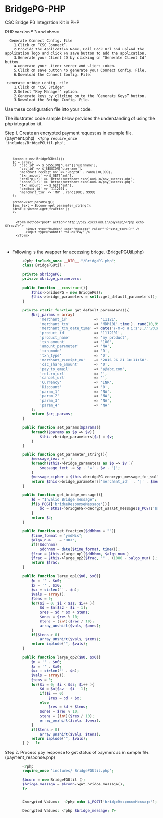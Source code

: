 # BridgePG-PHP

CSC Bridge PG Integration Kit in PHP

PHP version 5.3 and above


      Generate Connect Config. File
        1.Click on “CSC Connect”.
        2.Provide the Application Name, Call Back Url and upload the application logo and click on save button to add the application.
        3.Generate your Client ID by clicking on "Generate Client Id" button.
        4.Generate your Client Secret and Client Token.
        5.Click on save button to generate your Connect Config. File.
        6.Download the Connect Config. File.
        
     Generate Bridge Config. File
        1.Click on "CSC Bridge".
        2.Select "Key Manager" option.
        2.Generate keys by clicking on to the “Generate Keys” button.
        3.Download the Bridge Config. File.

Use these configuration file into your code.

The illustrated code sample below provides the understanding of using the php integration kit.

Step 1. Create an encrypted payment request as in example file. (payment.php)
<code>
		<?php
		require_once 'includes/BridgePGUtil.php';

		$bconn = new BridgePGUtil();
		$p = array(
		//  'csc_id' => $_SESSION['user']['username'],
			'csc_id' => $_SESSION['username'],
			'merchant_receipt_no' => 'Recpt#' . rand(100,999),
			'txn_amount' => $_GET['amt'],
			'return_url' => 'http://merchant.csccloud.in/pay_success.php',
			'cancel_url' => 'http://merchant.csccloud.in/pay_success.php',
			'txn_amount' => $_GET['amt'],
			'product_id' => '1112101',
			'merchant_txn' => 'MW' . rand(1000, 9999)
		);

		$bconn->set_params($p);
		$enc_text = $bconn->get_parameter_string();
		$frac = $bconn->get_fraction();
		?>


		  <form method="post" action="http://pay.csccloud.in/pay/m2b/<?php echo $frac;?>">
			   <input type="hidden" name="message" value="<?=$enc_text;?>" />
			   <input type="submit" value="Pay" />
		  </form>
</code>

* Following is the wrapper for accessing bridge. (BridgePGUtil.php)
```php
		<?php include_once __DIR__."/BridgePG.php";
		class BridgePGUtil {
		
		private $bridgePG;
		private $bridge_parameters;
		
		public function __construct(){
			$this->bridgePG = new BridgePG();
			$this->bridge_parameters = self::get_default_parameters();
		}
		
		private static function get_default_parameters(){
			$brj_params = array(
				'merchant_id'            => '11121',
				'merchant_txn'           => 'MDM101'.time(). rand(10,99),//'2016-06-21 18:11:58',
				'merchant_txn_date_time' => date('Y-m-d H:i:s'),//'2016-06-21 18:11:58',
				'product_id'             => '1112101',
				'product_name'           => 'my product',
				'txn_amount'             => '100',
				'amount_parameter'       => 'NA',
				'txn_mode'               => 'D',
				'txn_type'               => 'D',
				'merchant_receipt_no'    => '2016-06-21 18:11:58',
				'csc_share_amount'       => '0',
				'pay_to_email'           => 'a@abc.com',
				'return_url'             => '',
				'cancel_url'             => '',
				'Currency'               => 'INR',
				'Discount'               => '0',
				'param_1'                => 'NA',
				'param_2'                => 'NA',
				'param_3'                => 'NA',
				'param_4'                => 'NA'
			);
			return $brj_params;
		}
		
		public function set_params($params){
			foreach($params as $p => $v){
				$this->bridge_parameters[$p] = $v;
			}
		}

		public function get_parameter_string(){
			$message_text = '';
			foreach($this->bridge_parameters as $p => $v ){
				$message_text .= $p . '=' . $v . '|';
			}
			$message_cipher = $this->bridgePG->encrypt_message_for_wallet($message_text, FALSE);
			return $this->bridge_parameters['merchant_id'] . '|' . $message_cipher;
		}
		
		public function get_bridge_message(){
			$d = "Invalid Bridge message";
			if($_POST['bridgeResponseMessage']){
				$c = $this->bridgePG->decrypt_wallet_message($_POST['bridgeResponseMessage'], $d, FALSE);
			}
			return $d;
		}
		
		public function get_fraction($ddhhmm = ""){
			$time_format = "ymdHis";
			$algo_num    = "883";
			if(!$ddhhmm)
				$ddhhmm = date($time_format, time());
			$frac = $this->large_op1($ddhhmm, $algo_num );
			$frac = $this->large_op2($frac, "" . (1000 - $algo_num) );
			return $frac;
		}
		
		public function large_op1($n0, $x0){
			$n = '' . $n0;
			$x = '' . $x0;
			$sz = strlen('' . $n);
			$vals = array();
			$tens = 0;
			for($i = 0; $i < $sz; $i++ ){
				$d = $n[$sz - $i - 1];
				$res = $d * $x + $tens;
				$ones = $res % 10;
				$tens = (int)($res / 10);
				array_unshift($vals, $ones);
			}
			if($tens > 0)
				array_unshift($vals, $tens);
			return implode("", $vals);
		}
		
		public function large_op2($n0, $x0){
			$n = '' . $n0;
			$x = '' . $x0;
			$sz = strlen('' . $n);
			$vals = array();
			$tens = 0;
			for($i = 0; $i < $sz; $i++ ){
				$d = $n[$sz - $i - 1];
				if($i == 0)
					$res = $d + $x;
				else
					$res = $d + $tens;
				$ones = $res % 10;
				$tens = (int)($res / 10);
				array_unshift($vals, $ones);
			}
			if($tens > 0)
				array_unshift($vals, $tens);
			return implode("", $vals);
		} }   ?>
```    

Step 2. Process pay response to get status of payment as in sample file. (payment_response.php)
```php
		<?php
		require_once 'includes/ BridgePGUtil.php';

		$bconn = new BridgePGUtil ();
		$bridge_message = $bconn->get_bridge_message();
		?>


		Encrypted Values:  <?php echo $_POST['bridgeResponseMessage']; ?>

		Decrypted Values: <?php $bridge_message; ?>

```
